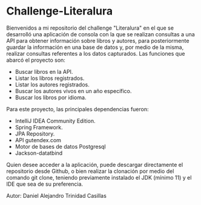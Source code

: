 # Challenge-Literalura

Bienvenidos a mi repositorio del challenge "Literalura" en el que se desarrolló una aplicación de consola con la que se realizan consultas a una API para obtener información sobre libros y autores, para posteriormente guardar la información en una base de datos y, por medio de la misma, realizar consultas referentes a los datos capturados.
Las funciones que abarcó el proyecto son:

- Buscar libros en la API.
- Listar los libros registrados.
- Listar los autores registrados.
- Buscar los autores vivos en un año específico.
- Buscar los libros por idioma.

Para este proyecto, las principales dependencias fueron:

- IntelliJ IDEA Community Edition.
- Spring Framework.
- JPA Repository.
- API gutendex.com
- Motor de bases de datos Postgresql
- Jackson-datatbind

Quien desee acceder a la aplicación, puede descargar directamente el repositorio desde Github, o bien realizar la clonación por medio del comando git clone, teniendo previamente instalado el JDK (mínimo 11) y el IDE que sea de su preferencia.

Autor: Daniel Alejandro Trinidad Casillas
